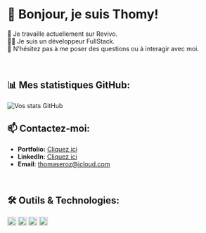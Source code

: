 # 👋 Bonjour, je suis Thomy!

🚀 Je travaille actuellement sur Revivo.  
👨‍💻 Je suis un développeur FullStack.  
💬 N'hésitez pas à me poser des questions ou à interagir avec moi.

<br/>

## 📊 Mes statistiques GitHub:

<img align="center" alt="Vos stats GitHub" src="https://github-readme-stats.vercel.app/api?username=erozzzz&show_icons=true&hide_border=true&theme=tokyonight" />

<br/>

## 📫 Contactez-moi:

- **Portfolio:** [Cliquez ici](https://portfolio-erozzzz.vercel.app/)
- **LinkedIn:** [Cliquez ici](https://fr.linkedin.com/in/thomas-bail-a52512274)
- **Email:** thomaseroz@icloud.com

<br/>

## 🛠️ Outils & Technologies:

<code><img height="20" src="https://img.icons8.com/color/452/javascript.png"></code>
<code><img height="20" src="https://img.icons8.com/color/480/python.png"></code>
<code><img height="20" src="https://img.icons8.com/color/480/react-native.png"></code>
<code><img height="20" src="https://img.icons8.com/color/480/nodejs.png"></code>

